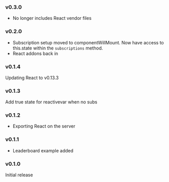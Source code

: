 ### v0.3.0
* No longer includes React vendor files

### v0.2.0
* Subscription setup moved to componentWillMount. Now have access to this.state
within the `subscriptions` method.
* React addons back in

### v0.1.4
Updating React to v0.13.3

### v0.1.3
Add true state for reactivevar when no subs

### v0.1.2
* Exporting React on the server

### v0.1.1
* Leaderboard example added

### v0.1.0
Initial release